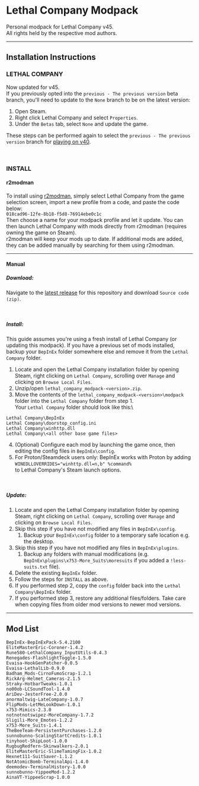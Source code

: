 # Lethal Company Modpack
Personal modpack for Lethal Company v45.\
All rights held by the respective mod authors.

---
## Installation Instructions
### LETHAL COMPANY
Now updated for v45.\
If you previously opted into the `previous - The previous version` beta branch, you'll need to update to the `None` branch to be on the latest version:
1. Open Steam.
2. Right click Lethal Company and select `Properties`.
3. Under the `Betas` tab, select `None` and update the game.

These steps can be performed again to select the `previous - The previous version` branch for [playing on v40](https://github.com/konovic/lethal_company_modpack/releases/tag/v1.1.0).

<br>

### INSTALL

#### r2modman
To install using [r2modman](https://thunderstore.io/c/lethal-company/p/ebkr/r2modman/), simply select Lethal Company from the game selection screen, import a new profile from a code, and paste the code below:\
`018cad96-12fe-8b18-f5d8-76914ebe0c1c`\
Then choose a name for your modpack profile and let it update. You can then launch Lethal Company with mods directly from r2modman (requires owning the game on Steam).\
r2modman will keep your mods up to date. If additional mods are added, they can be added manually by searching for them using r2modman.

---
#### Manual
##### Download:
Navigate to the [latest release](https://github.com/konovic/lethal_company_modpack/releases/latest) for this repository and download `Source code (zip)`.

<br>

##### Install:
This guide assumes you're using a fresh install of Lethal Company (or updating this modpack). If you have a previous set of mods installed, backup your `BepInEx` folder somewhere else and remove it from the `Lethal Company` folder.
1. Locate and open the Lethal Company installation folder by opening Steam, right clicking on `Lethal Company`, scrolling over `Manage` and clicking on `Browse Local Files`.
2. Unzip/open `lethal_company_modpack-<version>.zip`.
3. Move the contents of the `lethal_company_modpack-<version>\modpack` folder into the `Lethal Company` folder from step 1.\
Your `Lethal Company` folder should look like this:\
```
Lethal Company\BepInEx
Lethal Company\doorstop_config.ini
Lethal Company\winhttp.dll
Lethal Company\<all other base game files>
```
4. (Optional) Configure each mod by launching the game once, then editing the config files in `BepInEx\config`.
5. For Proton/Steamdeck users only: BepInEx works with Proton by adding\
`WINEDLLOVERRIDES="winhttp.dll=n,b" %command%`\
to Lethal Company's Steam launch options.

<br>

##### Update:
1. Locate and open the Lethal Company installation folder by opening Steam, right clicking on `Lethal Company`, scrolling over `Manage` and clicking on `Browse Local Files`.
2. Skip this step if you have not modified any files in `BepInEx\config`.
    1. Backup your `BepInEx\config` folder to a temporary safe location e.g. the desktop.
3. Skip this step if you have not modified any files in `BepInEx\plugins`.
    1. Backup any folders with manual modifications (e.g. `BepInEx\plugins\x753-More_Suits\moresuits` if you added a `!less-suits.txt` file).
4. Delete the existing `BepInEx` folder.
5. Follow the steps for `INSTALL` as above.
6. If you performed step 2, copy the `config` folder back into the `Lethal Company\BepInEx` folder.
7. If you performed step 3, restore any additional files/folders. Take care when copying files from older mod versions to newer mod versions.

---
## Mod List
```
BepInEx-BepInExPack-5.4.2100
EliteMasterEric-Coroner-1.4.2
Rune580-LethalCompany_InputUtils-0.4.3
Renegades-FlashlightToggle-1.5.0
Evaisa-HookGenPatcher-0.0.5
Evaisa-LethalLib-0.9.0
Badham_Mods-CirnoFumoScrap-1.2.1
RickArg-Helmet_Cameras-2.1.5
Straky-HotbarTweaks-1.0.1
no00ob-LCSoundTool-1.4.0
AriDev-JesterFree-2.0.0
anormaltwig-LateCompany-1.0.7
FlipMods-LetMeLookDown-1.0.1
x753-Mimics-2.3.0
notnotnotswipez-MoreCompany-1.7.2
Sligili-More_Emotes-1.2.2
x753-More_Suits-1.4.1
TheBeeTeam-PersistentPurchases-1.2.0
sunnobunno-ScalingStartCredits-1.0.1
tinyhoot-ShipLoot-1.0.0
RugbugRedfern-Skinwalkers-2.0.1
EliteMasterEric-SlimeTamingFix-1.0.2
Hexnet111-SuitSaver-1.1.2
NotAtomicBomb-TerminalApi-1.4.0
deemodev-TerminalHistory-1.0.0
sunnobunno-YippeeMod-1.2.2
AinaVT-YippeeScrap-1.0.0
```
